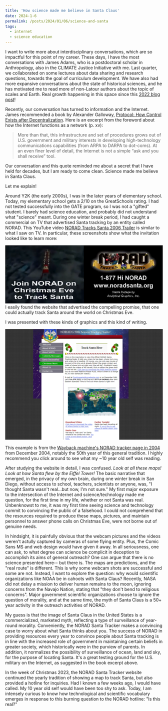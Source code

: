 ```yaml
---
title: 'How science made me believe in Santa Claus'
date: 2024-1-6
permalink: /posts/2024/01/06/science-and-santa
tags:
  - internet
  - science education
---
```

I want to write more about interdisciplinary conversations, which are so impactful for this point of my career. These days, I have the most conversations with James Adams, who is a postdoctoral scholar in Anthropology, also in the CLIMATE Justice Initiative with me. Last quarter, we collaborated on some lectures about data sharing and research questions, towards the goal of curriculum development. We have also had more expansive conversations about the state of historical sciences, and he has motivated me to read more of non-Latour authors about the topic of scales and Earth. Real growth happening in this space since this [2022 blog post](https://thi-truong.github.io/posts/2022/01/16/thoughts-reading-latour)!

Recently, our conversation has turned to information and the Internet. James recommended a book by Alexander Galloway, [Protocol: How Control Exists after Decentralization](https://mitpress.mit.edu/9780262572330/protocol/). Here is an excerpt from the foreword about how the Internet functions as a network (p. xv):

> More than that, this infrastructure and set of procedures grows out of U.S. government and military interests in developing high-technology communications capabilities (from ARPA to DARPA to dot-coms). At an even finer level of detail, the Internet is not a simple “ask and you shall receive” tool. 

Our conversation and this quote reminded me about a secret that I have held for decades, but I am ready to come clean. Science made me believe in Santa Claus.

Let me explain!

Around Y2K (the early 2000s), I was in the later years of elementary school. Today, my elementary school gets a 2/10 on the GreatSchools rating. I had not tested successfully into the GATE program, so I was not a "gifted" student. I barely had science education, and probably did not understand what "science" meant. During one winter break period, I had caught a commercial on TV that advertised Santa tracking by an entity called NORAD. This YouTube video [NORAD Tracks Santa 2006 Trailer](youtube.com/watch?v=XcMvAeic-sY) is similar to what I saw on TV. In particular, these screenshots show what the invitation looked like to learn more:

<img src="/images/NORAD_commercial_2006.png" alt="Screenshots of commercial showing graphics of Santa Claus and reindeer over a neighborhood, with text: Join NORAD on Christmas Eve to Track Santa. 1-877-Hi NORAD www.noradsanta.org, Santa footage by Analytical Graphics, Inc.">
I easily found the website that advertised the compelling promise, that one could actually track Santa around the world on Christmas Eve.

I was presented with these kinds of graphics and this kind of writing. 

<img src="/images/NORAD_Track_Santa_Here_2004.png" alt="Screenshot of NORAD Santa Tracker page from December 2004 showing map and links to learn more">

This example is from the [Wayback machine's NORAD tracker page in 2004](https://web.archive.org/web/20041230202809/http://www.noradsanta.org/english/radar/index.html) from December 2004, notably the 50th year of this general tradition. I highly recommend you click around to see what my ~10 year old self was reading.

After studying the website in detail, I was confused. *Look at all these maps! Look at how Santa flew by the Eiffel Tower!* The basic narrative that emerged, in the privacy of my own brain, during one winter break in San Diego, without access to school, teachers, scientists or anyone, was, "I thought Santa wasn't real...but now, I'm not sure." My first major exposure to the intersection of the Internet and science/technology made me question, for the first time in my life, whether or not Santa was real. Unbenknowst to me, it was my first time seeing science and technology commit to convincing the public of a falsehood. I could not comprehend that the resources required to produce these maps, pictures, and maintain personnel to answer phone calls on Christmas Eve, were not borne out of genuine needs.

In hindsight, it is painfully obvious that the webcam pictures and the videos weren't actully captured by cameras of some flying entity. Plus, the Comic Sans MS and web design would have given it away. In all seriousness, one can ask, to what degree can science be complicit in deception to accomplish its aims of general outreach? One can argue that there is no science presented here-- but there is. The maps are predictions, and the "real route" is different. This is why some webcam shots are successful and some are not. Instead, I want to explore the question: why would scientific organizations like NOAA be in cahoots with Santa Claus? Recently, NASA did not delay a mission to deliver human remains to the moon, ignoring concerns from the Navajo Nation, stating that "they don't bend to religious concerns". Major government scientific organizations choose to ignore the question of morality, and at the same time, the myth of Santa Claus is a 50+ year activity in the outreach activities of NORAD.

My guess is that the image of Santa Claus in the United States is a commercialized, marketed myth, reflecting a type of surveillance of year-round morality. Conveniently, the NORAD Santa Tracker makes a convincing case to worry about what Santa thinks about you. The success of NORAD in providing resources every year to convince people about Santa tracking is in line with the increased role of government in maintaining certain beliefs in greater society, which historically were in the purview of parents. In addition, it normalizes the possibility of surveillance of ocean, land and sky, for the purpose of locating Santa. It's a great testing ground for the U.S. military on the Internet, as suggested in the book excerpt above.

In the week of Christmas 2023, the NORAD Santa Tracker website continued the yearly tradition of showing a map to track Santa, but also provided a hotline for inquiries. Had I known a few weeks ago, I would have called. My 10 year old self would have been too shy to ask. Today, I am intensely curious to know how technological and scientific vocabulary emerges in response to this burning question to the NORAD hotline: "Is this real?"
